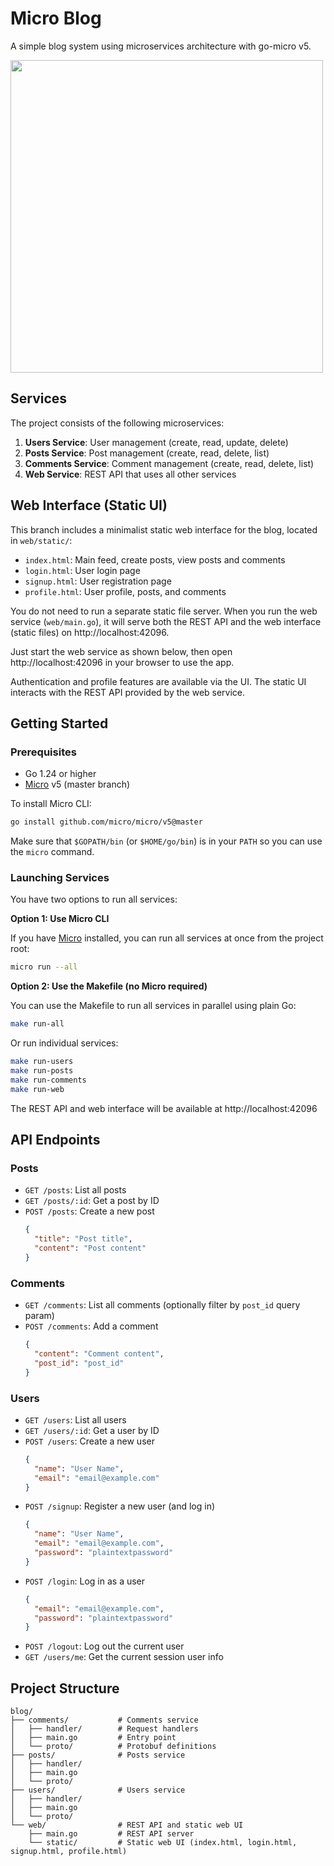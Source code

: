 # Micro Blog

A simple blog system using microservices architecture with go-micro v5.

<img src=https://github.com/user-attachments/assets/c7c74c36-32da-4120-af88-254d00ecf8c6 height=500px width=auto>


## Services

The project consists of the following microservices:

1. **Users Service**: User management (create, read, update, delete)
2. **Posts Service**: Post management (create, read, delete, list)
3. **Comments Service**: Comment management (create, read, delete, list)
4. **Web Service**: REST API that uses all other services

## Web Interface (Static UI)

This branch includes a minimalist static web interface for the blog, located in `web/static/`:

- `index.html`: Main feed, create posts, view posts and comments
- `login.html`: User login page
- `signup.html`: User registration page
- `profile.html`: User profile, posts, and comments

You do not need to run a separate static file server. When you run the web service (`web/main.go`), it will serve both the REST API and the web interface (static files) on http://localhost:42096.

Just start the web service as shown below, then open http://localhost:42096 in your browser to use the app.

Authentication and profile features are available via the UI. The static UI interacts with the REST API provided by the web service.

## Getting Started

### Prerequisites

- Go 1.24 or higher
- [Micro](https://github.com/micro/micro) v5 (master branch)

To install Micro CLI:

```bash
go install github.com/micro/micro/v5@master
```

Make sure that `$GOPATH/bin` (or `$HOME/go/bin`) is in your `PATH` so you can use the `micro` command.

### Launching Services

You have two options to run all services:

**Option 1: Use Micro CLI**

If you have [Micro](https://github.com/micro/micro) installed, you can run all services at once from the project root:

```bash
micro run --all
```

**Option 2: Use the Makefile (no Micro required)**

You can use the Makefile to run all services in parallel using plain Go:

```bash
make run-all
```

Or run individual services:

```bash
make run-users
make run-posts
make run-comments
make run-web
```

The REST API and web interface will be available at http://localhost:42096

## API Endpoints

### Posts

- `GET /posts`: List all posts
- `GET /posts/:id`: Get a post by ID
- `POST /posts`: Create a new post
  ```json
  {
    "title": "Post title",
    "content": "Post content"
  }
  ```

### Comments

- `GET /comments`: List all comments (optionally filter by `post_id` query param)
- `POST /comments`: Add a comment
  ```json
  {
    "content": "Comment content",
    "post_id": "post_id"
  }
  ```

### Users

- `GET /users`: List all users
- `GET /users/:id`: Get a user by ID
- `POST /users`: Create a new user
  ```json
  {
    "name": "User Name",
    "email": "email@example.com"
  }
  ```
- `POST /signup`: Register a new user (and log in)
  ```json
  {
    "name": "User Name",
    "email": "email@example.com",
    "password": "plaintextpassword"
  }
  ```
- `POST /login`: Log in as a user
  ```json
  {
    "email": "email@example.com",
    "password": "plaintextpassword"
  }
  ```
- `POST /logout`: Log out the current user
- `GET /users/me`: Get the current session user info

## Project Structure

```
blog/
├── comments/           # Comments service
│   ├── handler/        # Request handlers
│   ├── main.go         # Entry point
│   └── proto/          # Protobuf definitions
├── posts/              # Posts service
│   ├── handler/
│   ├── main.go
│   └── proto/
├── users/              # Users service
│   ├── handler/
│   ├── main.go
│   └── proto/
└── web/                # REST API and static web UI
    ├── main.go         # REST API server
    └── static/         # Static web UI (index.html, login.html, signup.html, profile.html)
```
